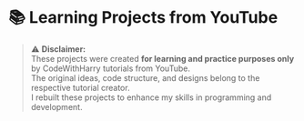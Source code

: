 # 📚 Learning Projects from YouTube

> ⚠️ **Disclaimer:**  
> These projects were created **for learning and practice purposes only** by CodeWithHarry tutorials from YouTube.  
> The original ideas, code structure, and designs belong to the respective tutorial creator.  
> I rebuilt these projects to enhance my skills in programming and development.
